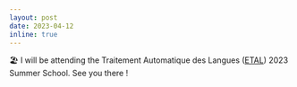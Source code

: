 ```yaml
---
layout: post
date: 2023-04-12   
inline: true
---
```


🏖️ I will be attending the Traitement Automatique des Langues ([ETAL](https://etal2023.lis-lab.fr/)) 2023 Summer School. See you there !
